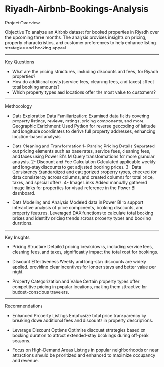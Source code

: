 # Riyadh-Airbnb-Bookings-Analysis

Project Overview

Objective
To analyze an Airbnb dataset for booked properties in Riyadh over the upcoming three months. The analysis provides insights on pricing, property characteristics, and customer preferences to help enhance listing strategies and booking appeal.

------------------------------------------------------------------------------------------------------------------

Key Questions

- What are the pricing structures, including discounts and fees, for Riyadh properties?
- How do additional costs (service fees, cleaning fees, and taxes) affect total booking amounts?
- Which property types and locations offer the most value to customers?

------------------------------------------------------------------------------------------------------------------

Methodology
- Data Exploration
Data Familiarization: Examined data fields covering property listings, reviews, ratings, pricing components, and more.
Geographic Enrichment: Used Python for reverse geocoding of latitude and longitude coordinates to derive full property addresses, enhancing location-based analysis.

- Data Cleaning and Transformation
1- Parsing Pricing Details
Separated out pricing elements such as base rates, service fees, cleaning fees, and taxes using Power BI's M Query transformations for more granular analysis.
2- Discount and Fee Calculation
Calculated applicable weekly and long-stay discounts to get adjusted booking prices.
3- Data Consistency
Standardized and categorized property types, checked for data consistency across columns, and created columns for total price, taxes, and special offers.
4- Image Links
Added manually gathered image links for properties for visual reference in the Power BI dashboard.

- Data Modeling and Analysis
Modeled data in Power BI to support interactive analysis of price components, booking discounts, and property features.
Leveraged DAX functions to calculate total booking prices and identify pricing trends across property types and booking durations.

------------------------------------------------------------------------------------------------------------------

Key Insights
- Pricing Structure
Detailed pricing breakdowns, including service fees, cleaning fees, and taxes, significantly impact the total cost for bookings.

- Discount Effectiveness
Weekly and long-stay discounts are widely applied, providing clear incentives for longer stays and better value per night.

- Property Categorization and Value
Certain property types offer competitive pricing in popular locations, making them attractive for budget-conscious travelers.

------------------------------------------------------------------------------------------------------------------

Recommendations
- Enhanced Property Listings
Emphasize total price transparency by breaking down additional fees and discounts in property descriptions.

- Leverage Discount Options
Optimize discount strategies based on booking duration to attract extended-stay bookings during off-peak seasons.

- Focus on High-Demand Areas
Listings in popular neighborhoods or near attractions should be prioritized and enhanced to maximize occupancy and revenue.
